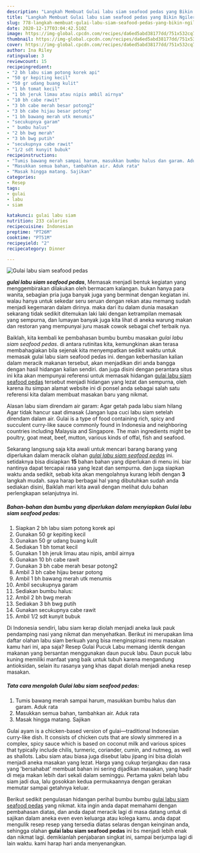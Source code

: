 ```yaml
---
description: "Langkah Membuat Gulai labu siam seafood pedas yang Bikin Ngiler"
title: "Langkah Membuat Gulai labu siam seafood pedas yang Bikin Ngiler"
slug: 778-langkah-membuat-gulai-labu-siam-seafood-pedas-yang-bikin-ngiler
date: 2020-12-17T03:04:42.510Z
image: https://img-global.cpcdn.com/recipes/da6ed5abd38177dd/751x532cq70/gulai-labu-siam-seafood-pedas-foto-resep-utama.jpg
thumbnail: https://img-global.cpcdn.com/recipes/da6ed5abd38177dd/751x532cq70/gulai-labu-siam-seafood-pedas-foto-resep-utama.jpg
cover: https://img-global.cpcdn.com/recipes/da6ed5abd38177dd/751x532cq70/gulai-labu-siam-seafood-pedas-foto-resep-utama.jpg
author: Ina Riley
ratingvalue: 3
reviewcount: 15
recipeingredient:
- "2 bh labu siam potong korek api"
- "50 gr kepiting kecil"
- "50 gr udang buang kulit"
- "1 bh tomat kecil"
- "1 bh jeruk limau atau nipis ambil airnya"
- "10 bh cabe rawit"
- "3 bh cabe merah besar potong2"
- "3 bh cabe hijau besar potong"
- "1 bh bawang merah utk menumis"
- "secukupnya garam"
- " bumbu halus"
- "2 bh bwg merah"
- "3 bh bwg putih"
- "secukupnya cabe rawit"
- "1/2 sdt kunyit bubuk"
recipeinstructions:
- "Tumis bawang merah sampai harum, masukkan bumbu halus dan garam. Aduk rata"
- "Masukkan semua bahan, tambahkan air. Aduk rata"
- "Masak hingga matang. Sajikan"
categories:
- Resep
tags:
- gulai
- labu
- siam

katakunci: gulai labu siam 
nutrition: 233 calories
recipecuisine: Indonesian
preptime: "PT26M"
cooktime: "PT51M"
recipeyield: "2"
recipecategory: Dinner

---
```



![Gulai labu siam seafood pedas](https://img-global.cpcdn.com/recipes/da6ed5abd38177dd/751x532cq70/gulai-labu-siam-seafood-pedas-foto-resep-utama.jpg)

<b><i>gulai labu siam seafood pedas</i></b>, Memasak menjadi bentuk kegiatan yang menggembirakan dilakukan oleh bermacam kalangan. bukan hanya para wanita, sebagian pria juga banyak juga yang berminat dengan kegiatan ini. walau hanya untuk sekedar seru seruan dengan rekan atau memang sudah menjadi kegemaran dalam dirinya. maka dari itu dalam dunia masakan sekarang tidak sedikit ditemukan laki laki dengan ketrampilan memasak yang sempurna, dan lumayan banyak juga kita lihat di aneka warung makan dan restoran yang mempunyai juru masak cowok sebagai chef terbaik nya.

Baiklah, kita kembali ke pembahasan bumbu bumbu masakan <i>gulai labu siam seafood pedas</i>. di antara rutinitas kita, kemungkinan akan terasa membahagiakan bila sejenak kita menyempatkan sedikit waktu untuk memasak gulai labu siam seafood pedas ini. dengan keberhasilan kalian dalam meracik makanan tersebut, akan menjadikan diri anda bangga dengan hasil hidangan kalian sendiri. dan juga disini dengan perantara situs ini kita akan mempunyai referensi untuk memasak hidangan <u>gulai labu siam seafood pedas</u> tersebut menjadi hidangan yang lezat dan sempurna, oleh karena itu simpan alamat website ini di ponsel anda sebagai salah satu referensi kita dalam membuat masakan baru yang nikmat.

Alasan labu siam direndam air garam: Agar getah pada labu siam hilang Agar tidak hancur saat dimasak (Jangan lupa cuci labu siam setelah direndam dalam air. Gulai is a type of food containing rich, spicy and succulent curry-like sauce commonly found in Indonesia and neighboring countries including Malaysia and Singapore. The main ingredients might be poultry, goat meat, beef, mutton, various kinds of offal, fish and seafood.


Sekarang langsung saja kita awali untuk mencari barang barang yang diperlukan dalam meracik olahan <u><i>gulai labu siam seafood pedas</i></u> ini. setidaknya bisa disiapkan <b>15</b> bahan bahan yang diperlukan di menu ini. biar nantinya dapat tercapai rasa yang lezat dan sempurna. dan juga siapkan waktu anda sedikit, sebab kita akan mengolahnya kurang lebih dengan <b>3</b> langkah mudah. saya harap berbagai hal yang dibutuhkan sudah anda sediakan disini, Baiklah mari kita awali dengan melihat dulu bahan perlengkapan selanjutnya ini.

<!--inarticleads1-->

##### Bahan-bahan dan bumbu yang diperlukan dalam menyiapkan Gulai labu siam seafood pedas:

1. Siapkan 2 bh labu siam potong korek api
1. Gunakan 50 gr kepiting kecil
1. Gunakan 50 gr udang buang kulit
1. Sediakan 1 bh tomat kecil
1. Gunakan 1 bh jeruk limau atau nipis, ambil airnya
1. Gunakan 10 bh cabe rawit
1. Gunakan 3 bh cabe merah besar potong2
1. Ambil 3 bh cabe hijau besar potong
1. Ambil 1 bh bawang merah utk menumis
1. Ambil secukupnya garam
1. Sediakan  bumbu halus:
1. Ambil 2 bh bwg merah
1. Sediakan 3 bh bwg putih
1. Gunakan secukupnya cabe rawit
1. Ambil 1/2 sdt kunyit bubuk


Di Indonesia sendiri, labu siam kerap diolah menjadi aneka lauk pauk pendamping nasi yang nikmat dan menyehatkan. Berikut ini merupakan lima daftar olahan labu siam berkuah yang bisa menginspirasi menu masakan kamu hari ini, apa saja? Resep Gulai Pucuk Labu memang identik dengan makanan yang bersantan menggunakan daun pucuk labu. Daun pucuk labu kuning memiliki manfaat yang baik untuk tubuh karena mengandung antioksidan, selain itu rasanya yang khas dapat diolah menjadi aneka resep masakan. 

<!--inarticleads2-->

##### Tata cara mengolah Gulai labu siam seafood pedas:

1. Tumis bawang merah sampai harum, masukkan bumbu halus dan garam. Aduk rata
1. Masukkan semua bahan, tambahkan air. Aduk rata
1. Masak hingga matang. Sajikan


Gulai ayam is a chicken-based version of gulai—traditional Indonesian curry-like dish. It consists of chicken cuts that are slowly simmered in a complex, spicy sauce which is based on coconut milk and various spices that typically include chilis, turmeric, coriander, cumin, and nutmeg, as well as shallots. Labu siam atau biasa juga disebut labu jipang ini bisa diolah menjadi aneka masakan yang lezat. Harga yang cukup terjangkau dan rasa yang &#39;bersahabat&#39; membuat bahan ini sering dijadikan masakan, yang hadir di meja makan lebih dari sekali dalam seminggu. Pertama yakni belah labu siam jadi dua, lalu gosokkan kedua permukaannya dengan gerakan memutar sampai getahnya keluar. 

Berikut sedikit pengulasan hidangan perihal bumbu bumbu <u>gulai labu siam seafood pedas</u> yang nikmat. kita ingin anda dapat memahami dengan pembahasan diatas, dan anda dapat meracik lagi di masa datang untuk di sajikan dalam aneka even even keluarga atau kolega kamu. anda dapat mengulik resep resep yang tersedia diatas selaras dengan keinginan anda, sehingga olahan <b>gulai labu siam seafood pedas</b> ini bs menjadi lebih enak dan nikmat lagi. demikianlah penjabaran singkat ini, sampai berjumpa lagi di lain waktu. kami harap hari anda menyenangkan.
